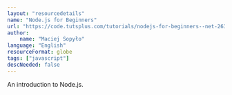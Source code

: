 ```yaml
---
layout: "resourcedetails"
name: "Node.js for Beginners"
url: "https://code.tutsplus.com/tutorials/nodejs-for-beginners--net-26314"
author:
    name: "Maciej Sopyło"
language: "English"
resourceFormat: globe
tags: ["javascript"]
descNeeded: false
---
```


An introduction to Node.js.